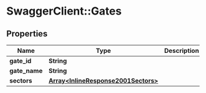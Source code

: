 # SwaggerClient::Gates

## Properties
Name | Type | Description | Notes
------------ | ------------- | ------------- | -------------
**gate_id** | **String** |  | [optional] 
**gate_name** | **String** |  | [optional] 
**sectors** | [**Array&lt;InlineResponse2001Sectors&gt;**](InlineResponse2001Sectors.md) |  | [optional] 



